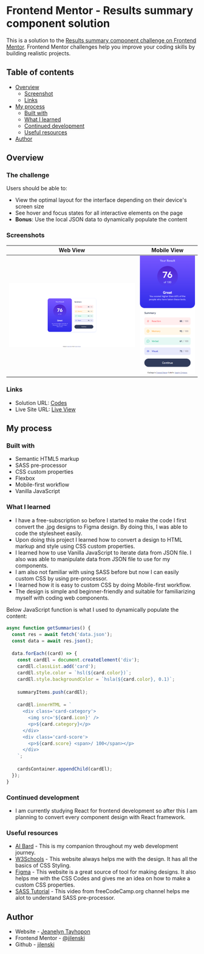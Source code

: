 # Frontend Mentor - Results summary component solution

This is a solution to the [Results summary component challenge on Frontend Mentor](https://www.frontendmentor.io/challenges/results-summary-component-CE_K6s0maV). Frontend Mentor challenges help you improve your coding skills by building realistic projects. 

## Table of contents

- [Overview](#overview)
  - [Screenshot](#screenshot)
  - [Links](#links)
- [My process](#my-process)
  - [Built with](#built-with)
  - [What I learned](#what-i-learned)
  - [Continued development](#continued-development)
  - [Useful resources](#useful-resources)
- [Author](#author)

## Overview

### The challenge

Users should be able to:

- View the optimal layout for the interface depending on their device's screen size
- See hover and focus states for all interactive elements on the page
- **Bonus**: Use the local JSON data to dynamically populate the content

### Screenshots

| Web View | Mobile View |
| :------: | :---------: |
| ![](./ss-desktop.png) | ![](./ss-mobile.png) |

### Links

- Solution URL: [Codes](https://github.com/jilenski/frontend-mentor-solutions/tree/main/results-summary-component)
- Live Site URL: [Live View](https://frontend-mentor-solution-results-summary-component.vercel.app/)

## My process

### Built with

- Semantic HTML5 markup
- SASS pre-processor
- CSS custom properties
- Flexbox
- Mobile-first workflow
- Vanilla JavaScript

### What I learned

- I have a free-subscription so before I started to make the code I first convert the .jpg designs to Figma design. By doing this, I was able to code the stylesheet easily.
- Upon doing this project I learned how to convert a design to HTML markup and style using CSS custom properties.
- I learned how to use Vanilla JavaScript to iterate data from JSON file. I also was able to manipulate data from JSON file to use for my components.
- I am also not familiar with using SASS before but now I can easily custom CSS by using pre-processor.
- I learned how it is easy to custom CSS by doing Mobile-first workflow.
- The design is simple and beginner-friendly and suitable for familiarizing myself with coding web components.

Below JavaScript function is what I used to dynamically populate the content:

```js
async function getSummaries() {
  const res = await fetch('data.json');
  const data = await res.json();

  data.forEach((card) => {
    const cardEl = document.createElement('div');
    cardEl.classList.add('card');
    cardEl.style.color = `hsl(${card.color})`;
    cardEl.style.backgroundColor = `hsla(${card.color}, 0.1)`;

    summaryItems.push(cardEl);

    cardEl.innerHTML = `
      <div class='card-category'>  
        <img src='${card.icon}' />
        <p>${card.category}</p>
      </div>
      <div class='card-score'>
        <p>${card.score} <span>/ 100</span></p>
      </div>
    `;

    cardsContainer.appendChild(cardEl);
  });
}
```

### Continued development

- I am currently studying React for frontend development so after this I am planning to convert every component design with React framework.

### Useful resources

- [AI Bard](https://bard.google.com/) - This is my companion throughout my web development journey.
- [W3Schools](https://www.w3schools.com/css/) - This website always helps me with the design. It has all the basics of CSS Styling.
- [Figma](https://www.figma.com/) - This website is a great source of tool for making designs. It also helps me with the CSS Codes and gives me an idea on how to make a custom CSS properties.
- [SASS Tutorial](https://www.youtube.com/watch?v=_a5j7KoflTs) - This video from freeCodeCamp.org channel helps me alot to understand SASS pre-processor.

## Author

- Website - [Jeanelyn Tayhopon](https://jeanelyntayhopon.com/)
- Frontend Mentor - [@jilenski](https://www.frontendmentor.io/profile/jilenski)
- Github - [jilenski](https://github.com/jilenski)
